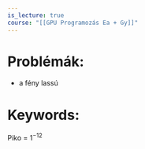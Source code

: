```yaml
---
is_lecture: true
course: "[[GPU Programozás Ea + Gy]]"
---
```

# Problémák:
- a fény lassú

# Keywords:
Piko = $1^{-12}$ 
